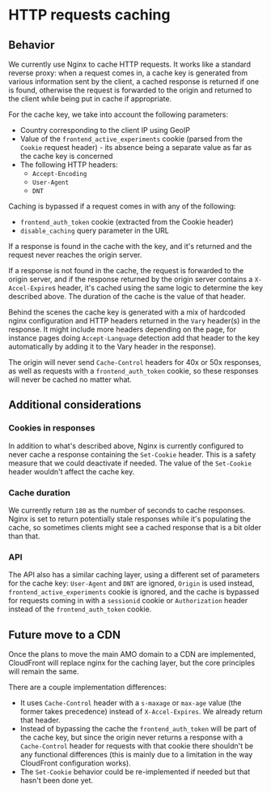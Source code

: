 # HTTP requests caching

## Behavior

We currently use Nginx to cache HTTP requests. It works like a standard reverse proxy: when a request comes in, a cache key is generated from various information sent by the client, a cached response is returned if one is found, otherwise the request is forwarded to the origin and returned to the client while being put in cache if appropriate.

For the cache key, we take into account the following parameters:

- Country corresponding to the client IP using GeoIP
- Value of the `frontend_active_experiments` cookie (parsed from the `Cookie` request header) - its absence being a separate value as far as the cache key is concerned
- The following HTTP headers:
  - `Accept-Encoding`
  - `User-Agent`
  - `DNT`

Caching is bypassed if a request comes in with any of the following:

- `frontend_auth_token` cookie (extracted from the Cookie header)
- `disable_caching` query parameter in the URL

If a response is found in the cache with the key, and it's returned and the request never reaches the origin server.

If a response is not found in the cache, the request is forwarded to the origin server, and if the response returned by the origin server contains a `X-Accel-Expire`s header, it's cached using the same logic to determine the key described above. The duration of the cache is the value of that header.

Behind the scenes the cache key is generated with a mix of hardcoded nginx configuration and HTTP headers returned in the `Vary` header(s) in the response. It might include more headers depending on the page, for instance pages doing `Accept-Language` detection add that header to the key automatically by adding it to the Vary header in the response).

The origin will never send `Cache-Control` headers for 40x or 50x responses, as well as requests with a `frontend_auth_token` cookie, so these responses will never be cached no matter what.

## Additional considerations

### Cookies in responses

In addition to what's described above, Nginx is currently configured to never cache a response containing the `Set-Cookie` header. This is a safety measure that we could deactivate if needed. The value of the `Set-Cookie` header wouldn't affect the cache key.

### Cache duration

We currently return `180` as the number of seconds to cache responses. Nginx is set to return potentially stale responses while it's populating the cache, so sometimes clients might see a cached response that is a bit older than that.

### API

The API also has a similar caching layer, using a different set of parameters for the cache key: `User-Agent` and `DNT` are ignored, `Origin` is used instead, `frontend_active_experiments` cookie is ignored, and the cache is bypassed for requests coming in with a `sessionid` cookie or `Authorization` header instead of the `frontend_auth_token` cookie.

## Future move to a CDN

Once the plans to move the main AMO domain to a CDN are implemented, CloudFront will replace nginx for the caching layer, but the core principles will remain the same.

There are a couple implementation differences:

- It uses `Cache-Control` header with a `s-maxage` or `max-age` value (the former takes precedence) instead of `X-Accel-Expires`. We already return that header.
- Instead of bypassing the cache the `frontend_auth_token` will be part of the cache key, but since the origin never returns a response with a `Cache-Control` header for requests with that cookie there shouldn't be any functional differences (this is mainly due to a limitation in the way CloudFront configuration works).
- The `Set-Cookie` behavior could be re-implemented if needed but that hasn't been done yet.

